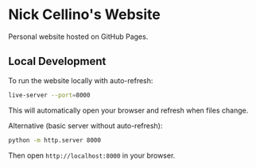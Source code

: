 # Nick Cellino's Website

Personal website hosted on GitHub Pages.

## Local Development

To run the website locally with auto-refresh:

```bash
live-server --port=8000
```

This will automatically open your browser and refresh when files change.

Alternative (basic server without auto-refresh):
```bash
python -m http.server 8000
```

Then open `http://localhost:8000` in your browser.